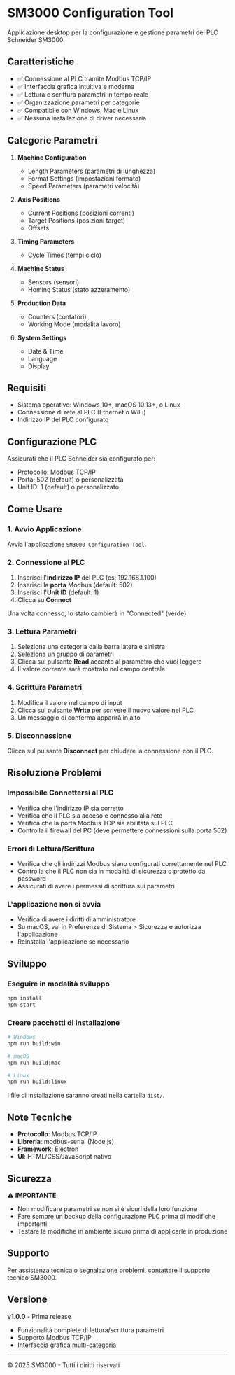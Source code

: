 # SM3000 Configuration Tool

Applicazione desktop per la configurazione e gestione parametri del PLC Schneider SM3000.

## Caratteristiche

- ✅ Connessione al PLC tramite Modbus TCP/IP
- ✅ Interfaccia grafica intuitiva e moderna
- ✅ Lettura e scrittura parametri in tempo reale
- ✅ Organizzazione parametri per categorie
- ✅ Compatibile con Windows, Mac e Linux
- ✅ Nessuna installazione di driver necessaria

## Categorie Parametri

1. **Machine Configuration**
   - Length Parameters (parametri di lunghezza)
   - Format Settings (impostazioni formato)
   - Speed Parameters (parametri velocità)

2. **Axis Positions**
   - Current Positions (posizioni correnti)
   - Target Positions (posizioni target)
   - Offsets

3. **Timing Parameters**
   - Cycle Times (tempi ciclo)

4. **Machine Status**
   - Sensors (sensori)
   - Homing Status (stato azzeramento)

5. **Production Data**
   - Counters (contatori)
   - Working Mode (modalità lavoro)

6. **System Settings**
   - Date & Time
   - Language
   - Display

## Requisiti

- Sistema operativo: Windows 10+, macOS 10.13+, o Linux
- Connessione di rete al PLC (Ethernet o WiFi)
- Indirizzo IP del PLC configurato

## Configurazione PLC

Assicurati che il PLC Schneider sia configurato per:
- Protocollo: Modbus TCP/IP
- Porta: 502 (default) o personalizzata
- Unit ID: 1 (default) o personalizzato

## Come Usare

### 1. Avvio Applicazione

Avvia l'applicazione `SM3000 Configuration Tool`.

### 2. Connessione al PLC

1. Inserisci l'**indirizzo IP** del PLC (es: 192.168.1.100)
2. Inserisci la **porta** Modbus (default: 502)
3. Inserisci l'**Unit ID** (default: 1)
4. Clicca su **Connect**

Una volta connesso, lo stato cambierà in "Connected" (verde).

### 3. Lettura Parametri

1. Seleziona una categoria dalla barra laterale sinistra
2. Seleziona un gruppo di parametri
3. Clicca sul pulsante **Read** accanto al parametro che vuoi leggere
4. Il valore corrente sarà mostrato nel campo centrale

### 4. Scrittura Parametri

1. Modifica il valore nel campo di input
2. Clicca sul pulsante **Write** per scrivere il nuovo valore nel PLC
3. Un messaggio di conferma apparirà in alto

### 5. Disconnessione

Clicca sul pulsante **Disconnect** per chiudere la connessione con il PLC.

## Risoluzione Problemi

### Impossibile Connettersi al PLC

- Verifica che l'indirizzo IP sia corretto
- Verifica che il PLC sia acceso e connesso alla rete
- Verifica che la porta Modbus TCP sia abilitata sul PLC
- Controlla il firewall del PC (deve permettere connessioni sulla porta 502)

### Errori di Lettura/Scrittura

- Verifica che gli indirizzi Modbus siano configurati correttamente nel PLC
- Controlla che il PLC non sia in modalità di sicurezza o protetto da password
- Assicurati di avere i permessi di scrittura sui parametri

### L'applicazione non si avvia

- Verifica di avere i diritti di amministratore
- Su macOS, vai in Preferenze di Sistema > Sicurezza e autorizza l'applicazione
- Reinstalla l'applicazione se necessario

## Sviluppo

### Eseguire in modalità sviluppo

```bash
npm install
npm start
```

### Creare pacchetti di installazione

```bash
# Windows
npm run build:win

# macOS
npm run build:mac

# Linux
npm run build:linux
```

I file di installazione saranno creati nella cartella `dist/`.

## Note Tecniche

- **Protocollo**: Modbus TCP/IP
- **Libreria**: modbus-serial (Node.js)
- **Framework**: Electron
- **UI**: HTML/CSS/JavaScript nativo

## Sicurezza

⚠️ **IMPORTANTE**: 
- Non modificare parametri se non si è sicuri della loro funzione
- Fare sempre un backup della configurazione PLC prima di modifiche importanti
- Testare le modifiche in ambiente sicuro prima di applicarle in produzione

## Supporto

Per assistenza tecnica o segnalazione problemi, contattare il supporto tecnico SM3000.

## Versione

**v1.0.0** - Prima release
- Funzionalità complete di lettura/scrittura parametri
- Supporto Modbus TCP/IP
- Interfaccia grafica multi-categoria

---

© 2025 SM3000 - Tutti i diritti riservati
